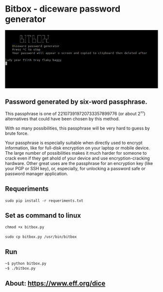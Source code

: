 # Bitbox - diceware password generator

<img src="bitbox.png">


## Password generated by six-word passphrase.

This passphrase is one of 221073919720733357899776 (or about 2⁷⁷) alternatives that could have been chosen by this method. 

With so many possibilities, this passphrase will be very hard to guess by brute force.

Your passphrase is especially suitable when directly used to encrypt information, like for full-disk encryption on your laptop or mobile device. The large number of possibilities makes it much harder for someone to crack even if they get ahold of your device and use encryption-cracking hardware. Other great uses are the passphrase for an encryption key (like your PGP or SSH key), or, especially, for unlocking a password safe or password manager application.


## Requeriments

    sudo pip install -r requeriments.txt
    

## Set as command to linux

    chmod +x bitbox.py

    sudo cp bitbox.py /usr/bin/bitbox

## Run
    
    ~$ python bitbox.py
    ~$ ./bitbox.py

## About: https://www.eff.org/dice
